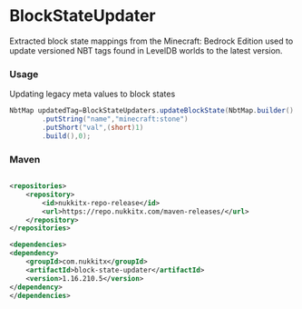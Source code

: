# BlockStateUpdater

Extracted block state mappings from the Minecraft: Bedrock Edition used to update versioned NBT tags found in LevelDB
worlds to the latest version.

### Usage

Updating legacy meta values to block states

```java
NbtMap updatedTag=BlockStateUpdaters.updateBlockState(NbtMap.builder()
        .putString("name","minecraft:stone")
        .putShort("val",(short)1)
        .build(),0);
```

### Maven

```xml

<repositories>
    <repository>
        <id>nukkitx-repo-release</id>
        <url>https://repo.nukkitx.com/maven-releases/</url>
    </repository>
</repositories>

<dependencies>
<dependency>
    <groupId>com.nukkitx</groupId>
    <artifactId>block-state-updater</artifactId>
    <version>1.16.210.5</version>
</dependency>
</dependencies>
```
